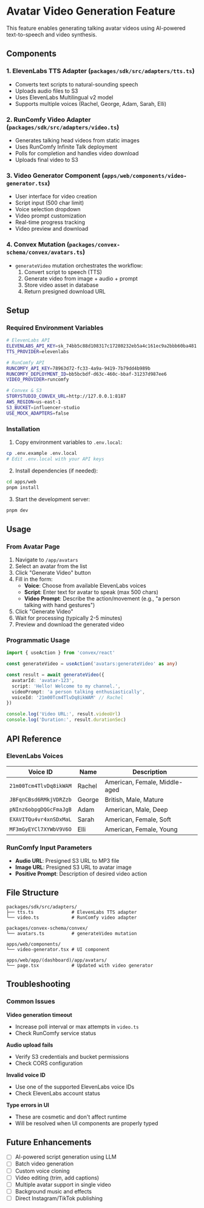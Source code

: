 # Avatar Video Generation Feature

This feature enables generating talking avatar videos using AI-powered text-to-speech and video synthesis.

## Components

### 1. ElevenLabs TTS Adapter (`packages/sdk/src/adapters/tts.ts`)
- Converts text scripts to natural-sounding speech
- Uploads audio files to S3
- Uses ElevenLabs Multilingual v2 model
- Supports multiple voices (Rachel, George, Adam, Sarah, Elli)

### 2. RunComfy Video Adapter (`packages/sdk/src/adapters/video.ts`)
- Generates talking head videos from static images
- Uses RunComfy Infinite Talk deployment
- Polls for completion and handles video download
- Uploads final video to S3

### 3. Video Generator Component (`apps/web/components/video-generator.tsx`)
- User interface for video creation
- Script input (500 char limit)
- Voice selection dropdown
- Video prompt customization
- Real-time progress tracking
- Video preview and download

### 4. Convex Mutation (`packages/convex-schema/convex/avatars.ts`)
- `generateVideo` mutation orchestrates the workflow:
  1. Convert script to speech (TTS)
  2. Generate video from image + audio + prompt
  3. Store video asset in database
  4. Return presigned download URL

## Setup

### Required Environment Variables

```bash
# ElevenLabs API
ELEVENLABS_API_KEY=sk_74bb5c88d108317c17280232eb5a4c161ec9a2bbb60ba481
TTS_PROVIDER=elevenlabs

# RunComfy API
RUNCOMFY_API_KEY=78963d72-fc33-4a9a-9419-7b79dd4b989b
RUNCOMFY_DEPLOYMENT_ID=bb5bcbdf-d63c-460c-bbaf-31237d987ee6
VIDEO_PROVIDER=runcomfy

# Convex & S3
STORYSTUDIO_CONVEX_URL=http://127.0.0.1:8187
AWS_REGION=us-east-1
S3_BUCKET=influencer-studio
USE_MOCK_ADAPTERS=false
```

### Installation

1. Copy environment variables to `.env.local`:
```bash
cp .env.example .env.local
# Edit .env.local with your API keys
```

2. Install dependencies (if needed):
```bash
cd apps/web
pnpm install
```

3. Start the development server:
```bash
pnpm dev
```

## Usage

### From Avatar Page

1. Navigate to `/app/avatars`
2. Select an avatar from the list
3. Click "Generate Video" button
4. Fill in the form:
   - **Voice**: Choose from available ElevenLabs voices
   - **Script**: Enter text for avatar to speak (max 500 chars)
   - **Video Prompt**: Describe the action/movement (e.g., "a person talking with hand gestures")
5. Click "Generate Video"
6. Wait for processing (typically 2-5 minutes)
7. Preview and download the generated video

### Programmatic Usage

```typescript
import { useAction } from 'convex/react'

const generateVideo = useAction('avatars:generateVideo' as any)

const result = await generateVideo({
  avatarId: 'avatar-123',
  script: 'Hello! Welcome to my channel.',
  videoPrompt: 'a person talking enthusiastically',
  voiceId: '21m00Tcm4TlvDq8ikWAM' // Rachel
})

console.log('Video URL:', result.videoUrl)
console.log('Duration:', result.durationSec)
```

## API Reference

### ElevenLabs Voices

| Voice ID | Name | Description |
|----------|------|-------------|
| `21m00Tcm4TlvDq8ikWAM` | Rachel | American, Female, Middle-aged |
| `JBFqnCBsd6RMkjVDRZzb` | George | British, Male, Mature |
| `pNInz6obpgDQGcFmaJgB` | Adam | American, Male, Deep |
| `EXAVITQu4vr4xnSDxMaL` | Sarah | American, Female, Soft |
| `MF3mGyEYCl7XYWbV9V6O` | Elli | American, Female, Young |

### RunComfy Input Parameters

- **Audio URL**: Presigned S3 URL to MP3 file
- **Image URL**: Presigned S3 URL to avatar image
- **Positive Prompt**: Description of desired video action

## File Structure

```
packages/sdk/src/adapters/
├── tts.ts              # ElevenLabs TTS adapter
└── video.ts            # RunComfy video adapter

packages/convex-schema/convex/
└── avatars.ts          # generateVideo mutation

apps/web/components/
└── video-generator.tsx # UI component

apps/web/app/(dashboard)/app/avatars/
└── page.tsx            # Updated with video generator
```

## Troubleshooting

### Common Issues

**Video generation timeout**
- Increase poll interval or max attempts in `video.ts`
- Check RunComfy service status

**Audio upload fails**
- Verify S3 credentials and bucket permissions
- Check CORS configuration

**Invalid voice ID**
- Use one of the supported ElevenLabs voice IDs
- Check ElevenLabs account status

**Type errors in UI**
- These are cosmetic and don't affect runtime
- Will be resolved when UI components are properly typed

## Future Enhancements

- [ ] AI-powered script generation using LLM
- [ ] Batch video generation
- [ ] Custom voice cloning
- [ ] Video editing (trim, add captions)
- [ ] Multiple avatar support in single video
- [ ] Background music and effects
- [ ] Direct Instagram/TikTok publishing
